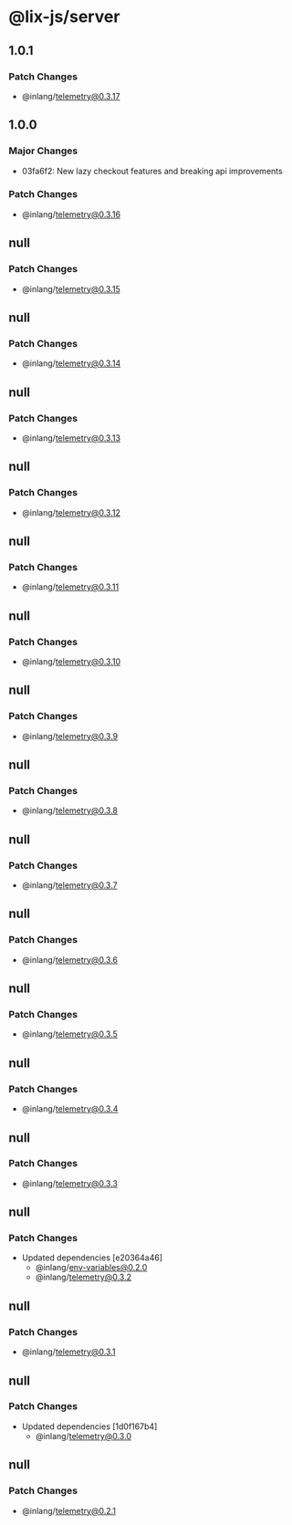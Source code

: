 # @lix-js/server

## 1.0.1

### Patch Changes

- @inlang/telemetry@0.3.17

## 1.0.0

### Major Changes

- 03fa6f2: New lazy checkout features and breaking api improvements

### Patch Changes

- @inlang/telemetry@0.3.16

## null

### Patch Changes

- @inlang/telemetry@0.3.15

## null

### Patch Changes

- @inlang/telemetry@0.3.14

## null

### Patch Changes

- @inlang/telemetry@0.3.13

## null

### Patch Changes

- @inlang/telemetry@0.3.12

## null

### Patch Changes

- @inlang/telemetry@0.3.11

## null

### Patch Changes

- @inlang/telemetry@0.3.10

## null

### Patch Changes

- @inlang/telemetry@0.3.9

## null

### Patch Changes

- @inlang/telemetry@0.3.8

## null

### Patch Changes

- @inlang/telemetry@0.3.7

## null

### Patch Changes

- @inlang/telemetry@0.3.6

## null

### Patch Changes

- @inlang/telemetry@0.3.5

## null

### Patch Changes

- @inlang/telemetry@0.3.4

## null

### Patch Changes

- @inlang/telemetry@0.3.3

## null

### Patch Changes

- Updated dependencies [e20364a46]
  - @inlang/env-variables@0.2.0
  - @inlang/telemetry@0.3.2

## null

### Patch Changes

- @inlang/telemetry@0.3.1

## null

### Patch Changes

- Updated dependencies [1d0f167b4]
  - @inlang/telemetry@0.3.0

## null

### Patch Changes

- @inlang/telemetry@0.2.1

